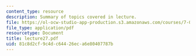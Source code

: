 ```yaml
---
content_type: resource
description: Summary of topics covered in lecture.
file: https://ol-ocw-studio-app-production.s3.amazonaws.com/courses/7-03-genetics-fall-2004/81c8d2cf9c4dc64426eca6e80407787b_lecture27.pdf
file_type: application/pdf
resourcetype: Document
title: lecture27.pdf
uid: 81c8d2cf-9c4d-c644-26ec-a6e80407787b
---
```

